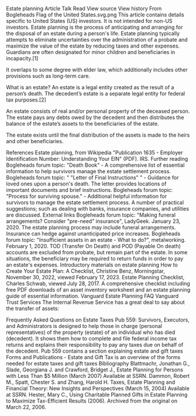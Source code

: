 Estate planning
Article
Talk
Read
View source
View history
From Bogleheads
Flag of the United States.svg.png This article contains details specific to United States (US) investors. It is not intended for non-US investors.
Estate planning is the process of anticipating and arranging for the disposal of an estate during a person's life. Estate planning typically attempts to eliminate uncertainties over the administration of a probate and maximize the value of the estate by reducing taxes and other expenses. Guardians are often designated for minor children and beneficiaries in incapacity.[1]

It overlaps to some degree with elder law, which additionally includes other provisions such as long-term care.

What is an estate?
An estate is a legal entity created as the result of a person’s death. The decedent’s estate is a separate legal entity for federal tax purposes.[2]

An estate consists of real and/or personal property of the deceased person. The estate pays any debts owed by the decedent and then distributes the balance of the estate’s assets to the beneficiaries of the estate.

The estate exists until the final distribution of the assets is made to the heirs and other beneficiaries.

References
Estate planning, from Wikipedia
"Publication 1635 - Employer Identification Number: Understanding Your EIN" (PDF). IRS.
Further reading
Bogleheads forum topic: "Death Book" - A comprehensive list of essential information to help survivors manage the estate settlement process.
Bogleheads forum topic: " "Letter of Final Instructions" " - Guidance for loved ones upon a person's death. The letter provides locations of important documents and brief instructions.
Bogleheads forum topic: "Process for surviving spouse." - Additional helpful information for survivors to manage the estate settlement process. A number of practical suggestions; such as dealing with banks, insurance companies, and utilities are discussed.
External links
Bogleheads forum topic: "Making funeral arrangements? Consider "pre-need" insurance", LadyGeek. January 23, 2020. The estate planning process may include funeral arrangements. Insurance can hedge against unanticipated price increases.
Bogleheads forum topic: "Insufficient assets in an estate - What to do?", metalworking. February 1, 2020. TOD (Transfer On Death) and POD (Payable On death) accounts are excluded from probate, but remain part of the estate. In some situations, the beneficiary may be required to return funds in order to pay an estate's expenses.
Introductory materials on estate planning
How to Create Your Estate Plan: A Checklist, Christine Benz, Morningstar, November 30, 2022, viewed February 17, 2023.
Estate Planning Checklist, Charles Schwab, viewed July 28, 2017. A comprehensive checklist including free PDF downloads of an asset inventory worksheet and an estate planning guide of essential information.
Vanguard Estate Planning FAQ
Vanguard Trust Services
The Internal Revenue Service has a great deal to say about the transfer of assets:

Frequently Asked Questions on Estate Taxes
Pub 559: Survivors, Executors, and Administrators is designed to help those in charge (personal representatives) of the property (estate) of an individual who has died (decedent). It shows them how to complete and file federal income tax returns and explains their responsibility to pay any taxes due on behalf of the decedent.
Pub 559 contains a section explaining estate and gift taxes
Forms and Publications - Estate and Gift Tax is an overview of the forms needed for estate taxes and gift taxes
Bibliography
Blattmachr, Jonathan G., Slade, Georgiana J. and Crawford, Bridget J., Estate Planning for Persons with Less Than $5 Million (March 2007) Available at SSRN.
Dammon, Robert M., Spatt, Chester S. and Zhang, Harold H. Taxes, Estate Planning and Financial Theory: New Insights and Perspectives (March 15, 2004) Available at SSRN.
Hester, Mary C., Using Charitable Planned Gifts in Estate Planning to Maximize Tax-Efficient Results (2006). Archived from the original on March 22, 2006.
